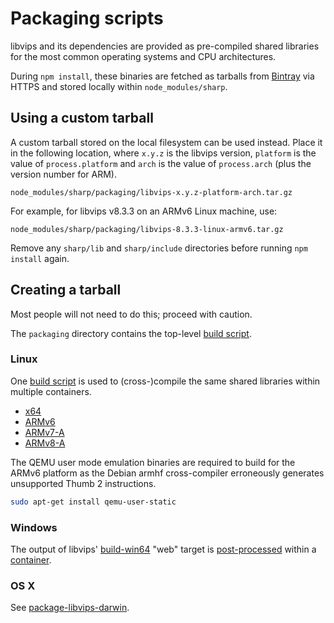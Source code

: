 # Packaging scripts

libvips and its dependencies are provided as pre-compiled shared libraries
for the most common operating systems and CPU architectures.

During `npm install`, these binaries are fetched as tarballs from
[Bintray](https://dl.bintray.com/lovell/sharp/) via HTTPS
and stored locally within `node_modules/sharp`.

## Using a custom tarball

A custom tarball stored on the local filesystem can be used instead.
Place it in the following location, where `x.y.z` is the libvips version,
`platform` is the value of `process.platform` and
`arch` is the value of `process.arch` (plus the version number for ARM).

`node_modules/sharp/packaging/libvips-x.y.z-platform-arch.tar.gz`

For example, for libvips v8.3.3 on an ARMv6 Linux machine, use:

`node_modules/sharp/packaging/libvips-8.3.3-linux-armv6.tar.gz`

Remove any `sharp/lib` and `sharp/include` directories
before running `npm install` again.

## Creating a tarball

Most people will not need to do this; proceed with caution.

The `packaging` directory contains the top-level [build script](build.sh).

### Linux

One [build script](build/lin.sh) is used to (cross-)compile
the same shared libraries within multiple containers.

* [x64](linux-x64/Dockerfile)
* [ARMv6](linux-armv6/Dockerfile)
* [ARMv7-A](linux-armv7/Dockerfile)
* [ARMv8-A](linux-armv8/Dockerfile)

The QEMU user mode emulation binaries are required to build for
the ARMv6 platform as the Debian armhf cross-compiler erroneously
generates unsupported Thumb 2 instructions.

```sh
sudo apt-get install qemu-user-static
```

### Windows

The output of libvips' [build-win64](https://github.com/jcupitt/build-win64)
"web" target is [post-processed](build/win.sh) within a [container](win32-x64/Dockerfile).

### OS X

See [package-libvips-darwin](https://github.com/lovell/package-libvips-darwin).
